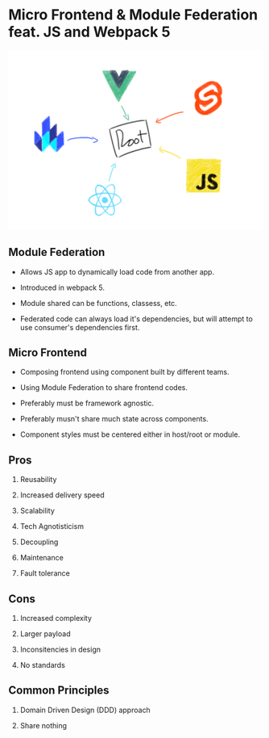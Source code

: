 # Micro Frontend & Module Federation feat. JS and Webpack 5

![](Micro-Frontend.png) 

## Module Federation
- Allows JS app to dynamically load code from another app.

- Introduced in webpack 5.

- Module shared can be functions, classess, etc.

- Federated code can always load it's dependencies, but will attempt to use consumer's dependencies first.

## Micro Frontend
- Composing frontend using component built by different teams.

- Using Module Federation to share frontend codes.

- Preferably must be framework agnostic.

- Preferably musn't share much state across components.

- Component styles must be centered either in host/root or module.

## Pros
1. Reusability

2. Increased delivery speed

3. Scalability

4. Tech Agnotisticism

5. Decoupling

6. Maintenance

7. Fault tolerance

## Cons

1. Increased complexity

2. Larger payload

3. Inconsitencies in design

4. No standards

## Common Principles

1. Domain Driven Design (DDD) approach

2. Share nothing